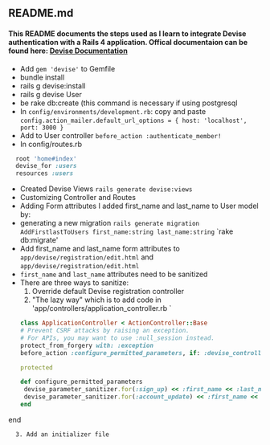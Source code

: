 ## README.md

#### This README documents the steps used as I learn to integrate Devise authentication with a Rails 4 application. Offical documentaion can be found here: [Devise Documentation](https://github.com/plataformatec/devise)

* Add `gem 'devise'` to Gemfile
* bundle install
* rails g devise:install
* rails g devise User
* be rake db:create  (this command is necessary if using postgresql
* In `config/environments/development.rb`:
copy and paste
`config.action_mailer.default_url_options = { host: 'localhost', port: 3000 }`
* Add to User controller
`before_action :authenticate_member!`
* In config/routes.rb
```ruby
  root 'home#index'
  devise_for :users
  resources :users 
  ```
* Created Devise Views
` rails generate devise:views `
* Customizing Controller and Routes
* Adding Form attributes
I added first_name and last_name to User model by:
* generating a new migration
`rails generate migration AddFirstlastToUsers first_name:string last_name:string`
`rake db:migrate'
* Add first_name and last_name form attributes to 
` app/devise/registration/edit.html ` and ` app/devise/registration/edit.html `
* ` first_name ` and ` last_name ` attributes need to be sanitized
* There are three ways to sanitize:
  1. Override default Devise registration controller
  2. "The lazy way" which is to add code in 'app/controllers/application_controller.rb `
   ```ruby
   class ApplicationController < ActionController::Base
  # Prevent CSRF attacks by raising an exception.
  # For APIs, you may want to use :null_session instead.
  protect_from_forgery with: :exception
  before_action :configure_permitted_parameters, if: :devise_controller?

  protected

  def configure_permitted_parameters
    devise_parameter_sanitizer.for(:sign_up) << :first_name << :last_name
    devise_parameter_sanitizer.for(:account_update) << :first_name << :last_name
  end

end
```
  3. Add an initializer file
